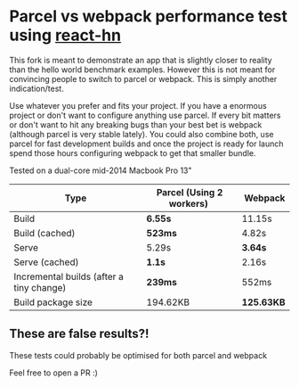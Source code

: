 # Parcel vs webpack performance test using [react-hn](https://github.com/insin/react-hn)

This fork is meant to demonstrate an app that is slightly closer to reality than the hello world benchmark examples. However this is not meant for convincing people to switch to parcel or webpack. This is simply another indication/test.

Use whatever you prefer and fits your project. If you have a enormous project or don't want to configure anything use parcel. If every bit matters or don't want to hit any breaking bugs than your best bet is webpack (although parcel is very stable lately). You could also combine both, use parcel for fast development builds and once the project is ready for launch spend those hours configuring webpack to get that smaller bundle.

Tested on a dual-core mid-2014 Macbook Pro 13"

| Type | Parcel (Using 2 workers) | Webpack |
| ---  | ---    | ---     |
| Build | **6.55s** | 11.15s |
| Build (cached) | **523ms** | 4.82s |
| Serve | 5.29s | **3.64s** |
| Serve (cached) | **1.1s** | 2.16s |
| Incremental builds (after a tiny change) | **239ms** | 552ms |
| Build package size | 194.62KB | **125.63KB** |

## These are false results?!

These tests could probably be optimised for both parcel and webpack

Feel free to open a PR :)
